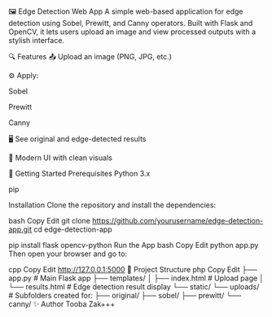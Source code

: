 🖼️ Edge Detection Web App
A simple web-based application for edge detection using Sobel, Prewitt, and Canny operators. Built with Flask and OpenCV, it lets users upload an image and view processed outputs with a stylish interface.

🔍 Features
📤 Upload an image (PNG, JPG, etc.)

⚙️ Apply:

Sobel

Prewitt

Canny

🖥️ See original and edge-detected results

🎨 Modern UI with clean visuals

🚀 Getting Started
Prerequisites
Python 3.x

pip

Installation
Clone the repository and install the dependencies:

bash
Copy
Edit
git clone https://github.com/yourusername/edge-detection-app.git
cd edge-detection-app

pip install flask opencv-python
Run the App
bash
Copy
Edit
python app.py
Then open your browser and go to:

cpp
Copy
Edit
http://127.0.0.1:5000
📁 Project Structure
php
Copy
Edit
├── app.py                 # Main Flask app
├── templates/
│   ├── index.html         # Upload page
│   └── results.html       # Edge detection result display
└── static/
    └── uploads/           # Subfolders created for:
        ├── original/
        ├── sobel/
        ├── prewitt/
        └── canny/
✨ Author
Tooba Zak+++
